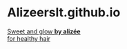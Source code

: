 # Alizeerslt.github.io
<html> 
<u> Sweet and glow </u>
<b> <u> by alizée </b> </u>
<br> 
  <u> for healthy hair </u> 
  </br>
  </html>
